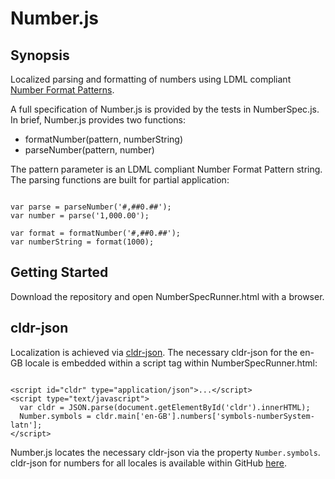 <h1>Number.js</h1>
<h2>Synopsis</h1>
Localized parsing and formatting of numbers using LDML compliant <a href="http://unicode.org/reports/tr35/tr35-numbers.html" target="_blank">Number Format Patterns</a>.
<p>A full specification of Number.js is provided by the tests in NumberSpec.js.  In brief, Number.js provides two functions:</p>

<ul>
<li>formatNumber(pattern, numberString)</li>
<li>parseNumber(pattern, number)</li>
</ul>
The pattern parameter is an LDML compliant Number Format Pattern string.  The parsing functions are built for partial application:

<pre><code>
var parse = parseNumber('#,##0.##');
var number = parse('1,000.00');

var format = formatNumber('#,##0.##');
var numberString = format(1000);
</code></pre>

<h2>Getting Started</h2>
Download the repository and open NumberSpecRunner.html with a browser.

<h2>cldr-json</h2>
Localization is achieved via <a href="https://github.com/unicode-cldr/cldr-json" target="_blank">cldr-json</a>.  The necessary cldr-json for the en-GB locale is embedded within a script tag within NumberSpecRunner.html:

<pre><code>
&lt;script id="cldr" type="application/json">...&lt;/script>
&lt;script type="text/javascript">
  var cldr = JSON.parse(document.getElementById('cldr').innerHTML);
  Number.symbols = cldr.main['en-GB'].numbers['symbols-numberSystem-latn'];
&lt;/script>
</code></pre>

Number.js locates the necessary cldr-json via the property <code>Number.symbols</code>.  cldr-json for numbers for all locales is available within GitHub <a href="https://github.com/unicode-cldr/cldr-numbers-full/tree/master/main" target="_blank">here</a>.
